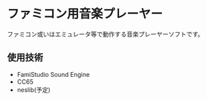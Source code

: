 # ファミコン用音楽プレーヤー
ファミコン或いはエミュレータ等で動作する音楽プレーヤーソフトです。

## 使用技術
- FamiStudio Sound Engine
- CC65
- neslib(予定)